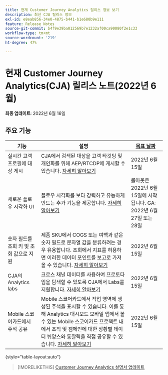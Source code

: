 ```yaml
---
title: 현재 Customer Journey Analytics 릴리스 정보 보기
description: 최신 CJA 릴리스 정보
exl-id: e8eab856-34e0-4875-b441-b1e680b9e111
feature: Release Notes
source-git-commit: b4f9e39ba012569b7e1232af00ca90080f2e1c33
workflow-type: tm+mt
source-wordcount: '219'
ht-degree: 47%

---
```


# 현재 Customer Journey Analytics(CJA) 릴리스 노트(2022년 6월)

**최종 업데이트**: 2022년 6월 16일

## 주요 기능

| 기능 | 설명 | [목표 날짜](/help/release-notes/releases.md) |
| ----------- | ---------- | ----- |
| 실시간 고객 프로필에 대상 게시 | CJA에서 검색된 대상을 고객 타깃팅 및 개인화를 위해 AEP/RTCDP에 게시할 수 있습니다. [자세히 알아보기](https://experienceleague.adobe.com/docs/analytics-platform/using/cja-components/audiences/audiences-overview.html?lang=en) | 2022년 6월 15일 |
| 새로운 플로우 시각화 UI | 플로우 시각화를 보다 강력하고 유능하게 만드는 추가 기능을 제공합니다. [자세히 알아보기](/help/analysis-workspace/visualizations/c-flow/create-flow.md) | 롤아웃은 2022년 6월 15일에 시작됩니다. GA: 2022년 6월 27일 또는 28일 |
| 숫자 필드를 조회 키 및 조회 값으로 지원 | 제품 SKU에서 COGS 또는 여백과 같은 숫자 필드로 문자열 값을 분류하려는 경우 유용합니다. 조회에서 지표를 허용하면 이러한 데이터 포인트를 보고로 가져올 수 있습니다. [자세히 알아보기](https://experienceleague.adobe.com/docs/analytics-platform/using/cja-connections/create-connection.html#numeric) | 2022년 6월 15일 |
| CJA의 Analytics labs | 크로스 채널 데이터를 사용하여 프로토타입을 탐색할 수 있도록 CJA에서 Labs를 지원합니다. [자세히 알아보기](/help/labs/labs.md) | 2022년 6월 15일 |
| Mobile 스코어카드에서 주석 공유 | Mobile 스코어카드에서 작업 영역에 생성된 주석을 표시할 수 있습니다. 이를 통해 Analytics 대시보드 모바일 앱에서 볼 수 있는 Mobile 스코어카드 프로젝트 내에서 조직 및 캠페인에 대한 상황별 데이터 뉘앙스와 통찰력을 직접 공유할 수 있습니다. [자세히 알아보기](/help/components/annotations/mobile-annotations.md) | 2022년 6월 15일 |

{style=&quot;table-layout:auto&quot;}

>[!MORELIKETHIS]
>[Customer Journey Analytics 설명서 업데이트](/help/release-notes/doc-changes.md)
